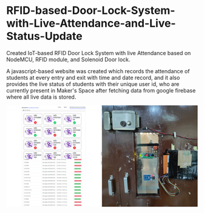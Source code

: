 # RFID-based-Door-Lock-System-with-Live-Attendance-and-Live-Status-Update
Created IoT-based RFID Door Lock System with live Attendance based on NodeMCU, RFID module, and Solenoid Door lock. 

A javascript-based website was created which records the attendance of students at every entry and exit with time and date record, and it also provides the live status of students with their unique user id, who are currently present in Maker's Space after fetching data from google firebase where all live data is stored.

![dashboard](assets/img/DoorLock.png)